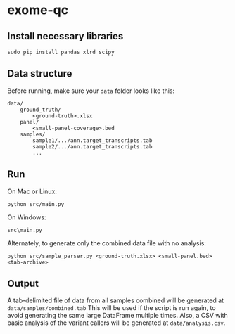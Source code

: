 # exome-qc

## Install necessary libraries

`sudo pip install pandas xlrd scipy`

## Data structure

Before running, make sure your `data` folder looks like this:

```
data/
    ground_truth/
        <ground-truth>.xlsx
    panel/
        <small-panel-coverage>.bed
    samples/
        sample1/.../ann.target_transcripts.tab
        sample2/.../ann.target_transcripts.tab
        ...
```

## Run

On Mac or Linux:

`python src/main.py`

On Windows:

`src\main.py`

Alternately, to generate only the combined data file with no analysis:

`python src/sample_parser.py <ground-truth.xlsx> <small-panel.bed> <tab-archive>`

## Output

A tab-delimited file of data from all samples combined will be generated at `data/samples/combined.tab` This will be used if the script is run again, to avoid generating the same large DataFrame multiple times. Also, a CSV with basic analysis of the variant callers will be generated at `data/analysis.csv`.
